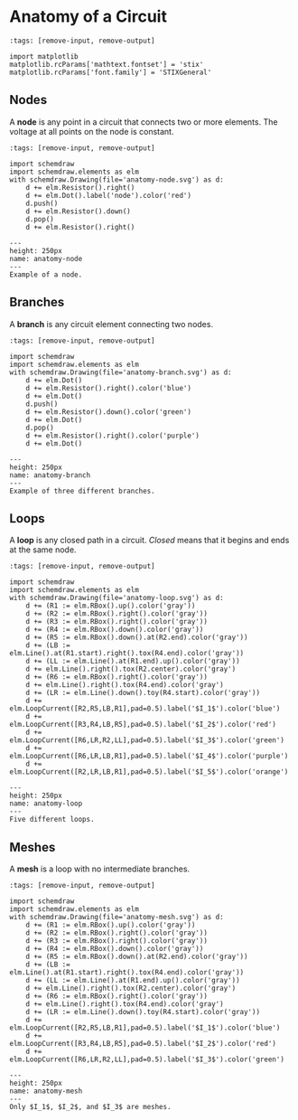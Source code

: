 # Anatomy of a Circuit

```{code-cell} ipython3
:tags: [remove-input, remove-output]

import matplotlib
matplotlib.rcParams['mathtext.fontset'] = 'stix'
matplotlib.rcParams['font.family'] = 'STIXGeneral'

```

## Nodes

A **node** is any point in a circuit that connects two or more elements. The voltage at all points on the node is constant.

```{code-cell} ipython3
:tags: [remove-input, remove-output]

import schemdraw
import schemdraw.elements as elm
with schemdraw.Drawing(file='anatomy-node.svg') as d:
    d += elm.Resistor().right()
    d += elm.Dot().label('node').color('red')
    d.push()
    d += elm.Resistor().down()
    d.pop()
    d += elm.Resistor().right()
```

```{figure} anatomy-node.svg
---
height: 250px
name: anatomy-node
---
Example of a node.
```

## Branches

A **branch** is any circuit element connecting two nodes.

```{code-cell} ipython3
:tags: [remove-input, remove-output]

import schemdraw
import schemdraw.elements as elm
with schemdraw.Drawing(file='anatomy-branch.svg') as d:
    d += elm.Dot()
    d += elm.Resistor().right().color('blue')
    d += elm.Dot()
    d.push()
    d += elm.Resistor().down().color('green')
    d += elm.Dot()
    d.pop()
    d += elm.Resistor().right().color('purple')
    d += elm.Dot()
```

```{figure} anatomy-branch.svg
---
height: 250px
name: anatomy-branch
---
Example of three different branches.
```

## Loops

A **loop** is any closed path in a circuit. _Closed_ means that it begins and ends at the same node.

```{code-cell} ipython3
:tags: [remove-input, remove-output]

import schemdraw
import schemdraw.elements as elm
with schemdraw.Drawing(file='anatomy-loop.svg') as d:
    d += (R1 := elm.RBox().up().color('gray'))
    d += (R2 := elm.RBox().right().color('gray'))
    d += (R3 := elm.RBox().right().color('gray'))
    d += (R4 := elm.RBox().down().color('gray'))
    d += (R5 := elm.RBox().down().at(R2.end).color('gray'))
    d += (LB := elm.Line().at(R1.start).right().tox(R4.end).color('gray'))
    d += (LL := elm.Line().at(R1.end).up().color('gray'))
    d += elm.Line().right().tox(R2.center).color('gray')
    d += (R6 := elm.RBox().right().color('gray'))
    d += elm.Line().right().tox(R4.end).color('gray')
    d += (LR := elm.Line().down().toy(R4.start).color('gray'))
    d += elm.LoopCurrent([R2,R5,LB,R1],pad=0.5).label('$I_1$').color('blue')
    d += elm.LoopCurrent([R3,R4,LB,R5],pad=0.5).label('$I_2$').color('red')
    d += elm.LoopCurrent([R6,LR,R2,LL],pad=0.5).label('$I_3$').color('green')
    d += elm.LoopCurrent([R6,LR,LB,R1],pad=0.5).label('$I_4$').color('purple')
    d += elm.LoopCurrent([R2,LR,LB,R1],pad=0.5).label('$I_5$').color('orange')
```

```{figure} anatomy-loop.svg
---
height: 250px
name: anatomy-loop
---
Five different loops.
```

## Meshes

A **mesh** is a loop with no intermediate branches.

```{code-cell} ipython3
:tags: [remove-input, remove-output]

import schemdraw
import schemdraw.elements as elm
with schemdraw.Drawing(file='anatomy-mesh.svg') as d:
    d += (R1 := elm.RBox().up().color('gray'))
    d += (R2 := elm.RBox().right().color('gray'))
    d += (R3 := elm.RBox().right().color('gray'))
    d += (R4 := elm.RBox().down().color('gray'))
    d += (R5 := elm.RBox().down().at(R2.end).color('gray'))
    d += (LB := elm.Line().at(R1.start).right().tox(R4.end).color('gray'))
    d += (LL := elm.Line().at(R1.end).up().color('gray'))
    d += elm.Line().right().tox(R2.center).color('gray')
    d += (R6 := elm.RBox().right().color('gray'))
    d += elm.Line().right().tox(R4.end).color('gray')
    d += (LR := elm.Line().down().toy(R4.start).color('gray'))
    d += elm.LoopCurrent([R2,R5,LB,R1],pad=0.5).label('$I_1$').color('blue')
    d += elm.LoopCurrent([R3,R4,LB,R5],pad=0.5).label('$I_2$').color('red')
    d += elm.LoopCurrent([R6,LR,R2,LL],pad=0.5).label('$I_3$').color('green')
```

```{figure} anatomy-mesh.svg
---
height: 250px
name: anatomy-mesh
---
Only $I_1$, $I_2$, and $I_3$ are meshes.
```

